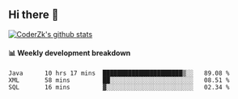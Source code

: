 ## Hi there 👋

[![CoderZk's github stats](https://github-readme-stats.vercel.app/api?username=zhoukuo123&show_icons=true&count_private=true)](https://github.com/anuraghazra/github-readme-stats)

#### :bar_chart: Weekly development breakdown

<!--START_SECTION:waka-->
```text
Java      10 hrs 17 mins  ██████████████████████▒░░   89.08 % 
XML       58 mins         ██░░░░░░░░░░░░░░░░░░░░░░░   08.51 % 
SQL       16 mins         ▓░░░░░░░░░░░░░░░░░░░░░░░░   02.34 % 
```
<!--END_SECTION:waka-->
